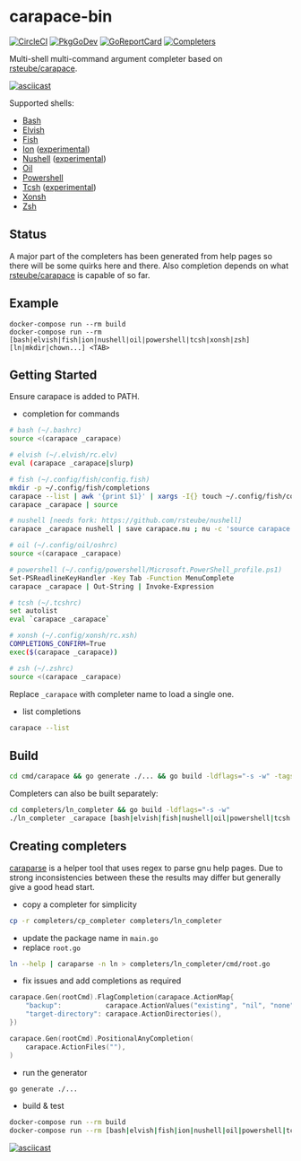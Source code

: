 # carapace-bin

[![CircleCI](https://circleci.com/gh/rsteube/carapace-bin.svg?style=svg)](https://circleci.com/gh/rsteube/carapace-bin)
[![PkgGoDev](https://pkg.go.dev/badge/github.com/rsteube/carapace-bin/pkg/actions)](https://pkg.go.dev/github.com/rsteube/carapace-bin/pkg/actions)
[![GoReportCard](https://goreportcard.com/badge/github.com/rsteube/carapace-bin)](https://goreportcard.com/report/github.com/rsteube/carapace-bin)
[![Completers](https://rsteube.github.io/carapace-bin/badge.svg)](https://rsteube.github.io/carapace-bin/completers.html)

Multi-shell multi-command argument completer based on [rsteube/carapace](https://github.com/rsteube/carapace).

[![asciicast](https://asciinema.org/a/357191.svg)](https://asciinema.org/a/357191)

Supported shells:
- [Bash](https://www.gnu.org/software/bash/)
- [Elvish](https://elv.sh/)
- [Fish](https://fishshell.com/)
- [Ion](https://doc.redox-os.org/ion-manual/html/) ([experimental](https://github.com/rsteube/carapace/issues/88))
- [Nushell](https://www.nushell.sh/) ([experimental](https://github.com/rsteube/carapace/issues/89))
- [Oil](http://www.oilshell.org/)
- [Powershell](https://microsoft.com/powershell)
- [Tcsh](https://www.tcsh.org/) ([experimental](https://github.com/rsteube/carapace/issues/331))
- [Xonsh](https://xon.sh/)
- [Zsh](https://www.zsh.org/)

## Status

A major part of the completers has been generated from help pages so there will be some quirks here and there. Also completion depends on what [rsteube/carapace](https://github.com/rsteube/carapace) is capable of so far.

## Example

```
docker-compose run --rm build
docker-compose run --rm [bash|elvish|fish|ion|nushell|oil|powershell|tcsh|xonsh|zsh]
[ln|mkdir|chown...] <TAB>
```

## Getting Started

Ensure carapace is added to PATH.

- completion for commands
```sh
# bash (~/.bashrc)
source <(carapace _carapace)

# elvish (~/.elvish/rc.elv)
eval (carapace _carapace|slurp)

# fish (~/.config/fish/config.fish)
mkdir -p ~/.config/fish/completions
carapace --list | awk '{print $1}' | xargs -I{} touch ~/.config/fish/completions/{}.fish # disable auto-loaded completions (#185)
carapace _carapace | source

# nushell [needs fork: https://github.com/rsteube/nushell]
carapace _carapace nushell | save carapace.nu ; nu -c 'source carapace.nu'

# oil (~/.config/oil/oshrc)
source <(carapace _carapace)

# powershell (~/.config/powershell/Microsoft.PowerShell_profile.ps1)
Set-PSReadlineKeyHandler -Key Tab -Function MenuComplete
carapace _carapace | Out-String | Invoke-Expression

# tcsh (~/.tcshrc)
set autolist
eval `carapace _carapace`

# xonsh (~/.config/xonsh/rc.xsh)
COMPLETIONS_CONFIRM=True
exec($(carapace _carapace))

# zsh (~/.zshrc)
source <(carapace _carapace)
```

Replace `_carapace` with completer name to load a single one.

- list completions
```sh
carapace --list
```

## Build

```sh
cd cmd/carapace && go generate ./... && go build -ldflags="-s -w" -tags release
```

Completers can also be built separately:
```sh
cd completers/ln_completer && go build -ldflags="-s -w"
./ln_completer _carapace [bash|elvish|fish|nushell|oil|powershell|tcsh|xonsh|zsh]
```

## Creating completers
[caraparse](/cmd/caraparse) is a helper tool that uses regex to parse gnu help pages.
Due to strong inconsistencies between these the results may differ but generally give a good head start.

- copy a completer for simplicity
```sh
cp -r completers/cp_completer completers/ln_completer
```
- update the package name in `main.go`
- replace `root.go`
```sh
ln --help | caraparse -n ln > completers/ln_completer/cmd/root.go
```
- fix issues and add completions as required
```go
carapace.Gen(rootCmd).FlagCompletion(carapace.ActionMap{
	"backup":           carapace.ActionValues("existing", "nil", "none", "off", "numbered", "t", "simple", "never"),
	"target-directory": carapace.ActionDirectories(),
})

carapace.Gen(rootCmd).PositionalAnyCompletion(
	carapace.ActionFiles(""),
)
```
- run the generator
```sh
go generate ./...
```
- build & test
```sh
docker-compose run --rm build
docker-compose run --rm [bash|elvish|fish|ion|nushell|oil|powershell|tcsh|xonsh|zsh]
```

[![asciicast](https://asciinema.org/a/357895.svg)](https://asciinema.org/a/357895)
